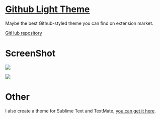 # [Github Light Theme](https://marketplace.visualstudio.com/items?itemName=Hyzeta.vscode-theme-github-light)

Maybe the best Github-styled theme you can find on extension market.

[GitHub repository](https://github.com/Hyzeta/vscode-theme-github-light)

# ScreenShot

![](https://github.com/Hyzeta/resources/raw/master/vscode-github-theme/github-theme-0.png)

![](https://github.com/Hyzeta/resources/raw/master/vscode-github-theme/github-theme-1.png)

# Other

I also create a theme for Sublime Text and TextMate, [you can get it here](https://github.com/Hyzeta/sublime-theme-github-light).